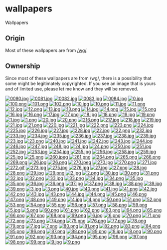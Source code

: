 # wallpapers
Wallpapers

## Origin
Most of these wallpapers are from [/wg/](http://4chan.org/wg).

## Ownership
Since most of these wallpapers are from /wg/, there is a possibility that some might be legitimately copyrighted. If you see an image that is yours and of limited use, please let me know and they will be removed.


[![0080.jpg](https://github.com/afwps/theatrum/blob/master/thumbnails/0080.jpg)](https://github.com/afwps/theatrum/blob/master/papes/0080.jpg)
[![0081.jpg](https://github.com/afwps/theatrum/blob/master/thumbnails/0081.jpg)](https://github.com/afwps/theatrum/blob/master/papes/0081.jpg)
[![0082.jpg](https://github.com/afwps/theatrum/blob/master/thumbnails/0082.jpg)](https://github.com/afwps/theatrum/blob/master/papes/0082.jpg)
[![0083.jpg](https://github.com/afwps/theatrum/blob/master/thumbnails/0083.jpg)](https://github.com/afwps/theatrum/blob/master/papes/0083.jpg)
[![0084.jpg](https://github.com/afwps/theatrum/blob/master/thumbnails/0084.jpg)](https://github.com/afwps/theatrum/blob/master/papes/0084.jpg)
[![0.jpg](https://github.com/afwps/theatrum/blob/master/thumbnails/0.jpg)](https://github.com/afwps/theatrum/blob/master/papes/0.jpg)
[![100.png](https://github.com/afwps/theatrum/blob/master/thumbnails/100.png)](https://github.com/afwps/theatrum/blob/master/papes/100.png)
[![101.png](https://github.com/afwps/theatrum/blob/master/thumbnails/101.png)](https://github.com/afwps/theatrum/blob/master/papes/101.png)
[![102.png](https://github.com/afwps/theatrum/blob/master/thumbnails/102.png)](https://github.com/afwps/theatrum/blob/master/papes/102.png)
[![10.jpg](https://github.com/afwps/theatrum/blob/master/thumbnails/10.jpg)](https://github.com/afwps/theatrum/blob/master/papes/10.jpg)
[![10.png](https://github.com/afwps/theatrum/blob/master/thumbnails/10.png)](https://github.com/afwps/theatrum/blob/master/papes/10.png)
[![11.jpg](https://github.com/afwps/theatrum/blob/master/thumbnails/11.jpg)](https://github.com/afwps/theatrum/blob/master/papes/11.jpg)
[![11.png](https://github.com/afwps/theatrum/blob/master/thumbnails/11.png)](https://github.com/afwps/theatrum/blob/master/papes/11.png)
[![12.jpg](https://github.com/afwps/theatrum/blob/master/thumbnails/12.jpg)](https://github.com/afwps/theatrum/blob/master/papes/12.jpg)
[![12.png](https://github.com/afwps/theatrum/blob/master/thumbnails/12.png)](https://github.com/afwps/theatrum/blob/master/papes/12.png)
[![13.jpg](https://github.com/afwps/theatrum/blob/master/thumbnails/13.jpg)](https://github.com/afwps/theatrum/blob/master/papes/13.jpg)
[![13.png](https://github.com/afwps/theatrum/blob/master/thumbnails/13.png)](https://github.com/afwps/theatrum/blob/master/papes/13.png)
[![14.jpg](https://github.com/afwps/theatrum/blob/master/thumbnails/14.jpg)](https://github.com/afwps/theatrum/blob/master/papes/14.jpg)
[![14.png](https://github.com/afwps/theatrum/blob/master/thumbnails/14.png)](https://github.com/afwps/theatrum/blob/master/papes/14.png)
[![15.jpg](https://github.com/afwps/theatrum/blob/master/thumbnails/15.jpg)](https://github.com/afwps/theatrum/blob/master/papes/15.jpg)
[![15.png](https://github.com/afwps/theatrum/blob/master/thumbnails/15.png)](https://github.com/afwps/theatrum/blob/master/papes/15.png)
[![16.jpg](https://github.com/afwps/theatrum/blob/master/thumbnails/16.jpg)](https://github.com/afwps/theatrum/blob/master/papes/16.jpg)
[![16.png](https://github.com/afwps/theatrum/blob/master/thumbnails/16.png)](https://github.com/afwps/theatrum/blob/master/papes/16.png)
[![17.jpg](https://github.com/afwps/theatrum/blob/master/thumbnails/17.jpg)](https://github.com/afwps/theatrum/blob/master/papes/17.jpg)
[![17.png](https://github.com/afwps/theatrum/blob/master/thumbnails/17.png)](https://github.com/afwps/theatrum/blob/master/papes/17.png)
[![18.jpg](https://github.com/afwps/theatrum/blob/master/thumbnails/18.jpg)](https://github.com/afwps/theatrum/blob/master/papes/18.jpg)
[![18.png](https://github.com/afwps/theatrum/blob/master/thumbnails/18.png)](https://github.com/afwps/theatrum/blob/master/papes/18.png)
[![19.jpg](https://github.com/afwps/theatrum/blob/master/thumbnails/19.jpg)](https://github.com/afwps/theatrum/blob/master/papes/19.jpg)
[![19.png](https://github.com/afwps/theatrum/blob/master/thumbnails/19.png)](https://github.com/afwps/theatrum/blob/master/papes/19.png)
[![1.jpg](https://github.com/afwps/theatrum/blob/master/thumbnails/1.jpg)](https://github.com/afwps/theatrum/blob/master/papes/1.jpg)
[![1.png](https://github.com/afwps/theatrum/blob/master/thumbnails/1.png)](https://github.com/afwps/theatrum/blob/master/papes/1.png)
[![20.jpg](https://github.com/afwps/theatrum/blob/master/thumbnails/20.jpg)](https://github.com/afwps/theatrum/blob/master/papes/20.jpg)
[![20.png](https://github.com/afwps/theatrum/blob/master/thumbnails/20.png)](https://github.com/afwps/theatrum/blob/master/papes/20.png)
[![216.png](https://github.com/afwps/theatrum/blob/master/thumbnails/216.png)](https://github.com/afwps/theatrum/blob/master/papes/216.png)
[![217.jpg](https://github.com/afwps/theatrum/blob/master/thumbnails/217.jpg)](https://github.com/afwps/theatrum/blob/master/papes/217.jpg)
[![218.jpg](https://github.com/afwps/theatrum/blob/master/thumbnails/218.jpg)](https://github.com/afwps/theatrum/blob/master/papes/218.jpg)
[![219.jpg](https://github.com/afwps/theatrum/blob/master/thumbnails/219.jpg)](https://github.com/afwps/theatrum/blob/master/papes/219.jpg)
[![21.jpg](https://github.com/afwps/theatrum/blob/master/thumbnails/21.jpg)](https://github.com/afwps/theatrum/blob/master/papes/21.jpg)
[![21.png](https://github.com/afwps/theatrum/blob/master/thumbnails/21.png)](https://github.com/afwps/theatrum/blob/master/papes/21.png)
[![220.jpg](https://github.com/afwps/theatrum/blob/master/thumbnails/220.jpg)](https://github.com/afwps/theatrum/blob/master/papes/220.jpg)
[![221.jpg](https://github.com/afwps/theatrum/blob/master/thumbnails/221.jpg)](https://github.com/afwps/theatrum/blob/master/papes/221.jpg)
[![222.png](https://github.com/afwps/theatrum/blob/master/thumbnails/222.png)](https://github.com/afwps/theatrum/blob/master/papes/222.png)
[![223.png](https://github.com/afwps/theatrum/blob/master/thumbnails/223.png)](https://github.com/afwps/theatrum/blob/master/papes/223.png)
[![224.jpg](https://github.com/afwps/theatrum/blob/master/thumbnails/224.jpg)](https://github.com/afwps/theatrum/blob/master/papes/224.jpg)
[![225.jpg](https://github.com/afwps/theatrum/blob/master/thumbnails/225.jpg)](https://github.com/afwps/theatrum/blob/master/papes/225.jpg)
[![226.jpg](https://github.com/afwps/theatrum/blob/master/thumbnails/226.jpg)](https://github.com/afwps/theatrum/blob/master/papes/226.jpg)
[![227.jpg](https://github.com/afwps/theatrum/blob/master/thumbnails/227.jpg)](https://github.com/afwps/theatrum/blob/master/papes/227.jpg)
[![228.jpg](https://github.com/afwps/theatrum/blob/master/thumbnails/228.jpg)](https://github.com/afwps/theatrum/blob/master/papes/228.jpg)
[![22.jpg](https://github.com/afwps/theatrum/blob/master/thumbnails/22.jpg)](https://github.com/afwps/theatrum/blob/master/papes/22.jpg)
[![22.png](https://github.com/afwps/theatrum/blob/master/thumbnails/22.png)](https://github.com/afwps/theatrum/blob/master/papes/22.png)
[![232.jpg](https://github.com/afwps/theatrum/blob/master/thumbnails/232.jpg)](https://github.com/afwps/theatrum/blob/master/papes/232.jpg)
[![233.jpg](https://github.com/afwps/theatrum/blob/master/thumbnails/233.jpg)](https://github.com/afwps/theatrum/blob/master/papes/233.jpg)
[![234.jpg](https://github.com/afwps/theatrum/blob/master/thumbnails/234.jpg)](https://github.com/afwps/theatrum/blob/master/papes/234.jpg)
[![235.jpg](https://github.com/afwps/theatrum/blob/master/thumbnails/235.jpg)](https://github.com/afwps/theatrum/blob/master/papes/235.jpg)
[![236.jpg](https://github.com/afwps/theatrum/blob/master/thumbnails/236.jpg)](https://github.com/afwps/theatrum/blob/master/papes/236.jpg)
[![237.jpg](https://github.com/afwps/theatrum/blob/master/thumbnails/237.jpg)](https://github.com/afwps/theatrum/blob/master/papes/237.jpg)
[![238.jpg](https://github.com/afwps/theatrum/blob/master/thumbnails/238.jpg)](https://github.com/afwps/theatrum/blob/master/papes/238.jpg)
[![239.jpg](https://github.com/afwps/theatrum/blob/master/thumbnails/239.jpg)](https://github.com/afwps/theatrum/blob/master/papes/239.jpg)
[![23.jpg](https://github.com/afwps/theatrum/blob/master/thumbnails/23.jpg)](https://github.com/afwps/theatrum/blob/master/papes/23.jpg)
[![23.png](https://github.com/afwps/theatrum/blob/master/thumbnails/23.png)](https://github.com/afwps/theatrum/blob/master/papes/23.png)
[![240.jpg](https://github.com/afwps/theatrum/blob/master/thumbnails/240.jpg)](https://github.com/afwps/theatrum/blob/master/papes/240.jpg)
[![241.jpg](https://github.com/afwps/theatrum/blob/master/thumbnails/241.jpg)](https://github.com/afwps/theatrum/blob/master/papes/241.jpg)
[![242.jpg](https://github.com/afwps/theatrum/blob/master/thumbnails/242.jpg)](https://github.com/afwps/theatrum/blob/master/papes/242.jpg)
[![243.jpg](https://github.com/afwps/theatrum/blob/master/thumbnails/243.jpg)](https://github.com/afwps/theatrum/blob/master/papes/243.jpg)
[![244.jpg](https://github.com/afwps/theatrum/blob/master/thumbnails/244.jpg)](https://github.com/afwps/theatrum/blob/master/papes/244.jpg)
[![246.jpg](https://github.com/afwps/theatrum/blob/master/thumbnails/246.jpg)](https://github.com/afwps/theatrum/blob/master/papes/246.jpg)
[![247.jpg](https://github.com/afwps/theatrum/blob/master/thumbnails/247.jpg)](https://github.com/afwps/theatrum/blob/master/papes/247.jpg)
[![248.jpg](https://github.com/afwps/theatrum/blob/master/thumbnails/248.jpg)](https://github.com/afwps/theatrum/blob/master/papes/248.jpg)
[![24.jpg](https://github.com/afwps/theatrum/blob/master/thumbnails/24.jpg)](https://github.com/afwps/theatrum/blob/master/papes/24.jpg)
[![24.png](https://github.com/afwps/theatrum/blob/master/thumbnails/24.png)](https://github.com/afwps/theatrum/blob/master/papes/24.png)
[![250.jpg](https://github.com/afwps/theatrum/blob/master/thumbnails/250.jpg)](https://github.com/afwps/theatrum/blob/master/papes/250.jpg)
[![251.jpg](https://github.com/afwps/theatrum/blob/master/thumbnails/251.jpg)](https://github.com/afwps/theatrum/blob/master/papes/251.jpg)
[![252.jpg](https://github.com/afwps/theatrum/blob/master/thumbnails/252.jpg)](https://github.com/afwps/theatrum/blob/master/papes/252.jpg)
[![253.jpg](https://github.com/afwps/theatrum/blob/master/thumbnails/253.jpg)](https://github.com/afwps/theatrum/blob/master/papes/253.jpg)
[![254.jpg](https://github.com/afwps/theatrum/blob/master/thumbnails/254.jpg)](https://github.com/afwps/theatrum/blob/master/papes/254.jpg)
[![255.jpg](https://github.com/afwps/theatrum/blob/master/thumbnails/255.jpg)](https://github.com/afwps/theatrum/blob/master/papes/255.jpg)
[![256.jpg](https://github.com/afwps/theatrum/blob/master/thumbnails/256.jpg)](https://github.com/afwps/theatrum/blob/master/papes/256.jpg)
[![258.jpg](https://github.com/afwps/theatrum/blob/master/thumbnails/258.jpg)](https://github.com/afwps/theatrum/blob/master/papes/258.jpg)
[![259.jpg](https://github.com/afwps/theatrum/blob/master/thumbnails/259.jpg)](https://github.com/afwps/theatrum/blob/master/papes/259.jpg)
[![25.jpg](https://github.com/afwps/theatrum/blob/master/thumbnails/25.jpg)](https://github.com/afwps/theatrum/blob/master/papes/25.jpg)
[![25.png](https://github.com/afwps/theatrum/blob/master/thumbnails/25.png)](https://github.com/afwps/theatrum/blob/master/papes/25.png)
[![260.jpeg](https://github.com/afwps/theatrum/blob/master/thumbnails/260.jpeg)](https://github.com/afwps/theatrum/blob/master/papes/260.jpeg)
[![261.png](https://github.com/afwps/theatrum/blob/master/thumbnails/261.png)](https://github.com/afwps/theatrum/blob/master/papes/261.png)
[![264.png](https://github.com/afwps/theatrum/blob/master/thumbnails/264.png)](https://github.com/afwps/theatrum/blob/master/papes/264.png)
[![265.png](https://github.com/afwps/theatrum/blob/master/thumbnails/265.png)](https://github.com/afwps/theatrum/blob/master/papes/265.png)
[![266.png](https://github.com/afwps/theatrum/blob/master/thumbnails/266.png)](https://github.com/afwps/theatrum/blob/master/papes/266.png)
[![269.png](https://github.com/afwps/theatrum/blob/master/thumbnails/269.png)](https://github.com/afwps/theatrum/blob/master/papes/269.png)
[![26.jpg](https://github.com/afwps/theatrum/blob/master/thumbnails/26.jpg)](https://github.com/afwps/theatrum/blob/master/papes/26.jpg)
[![26.png](https://github.com/afwps/theatrum/blob/master/thumbnails/26.png)](https://github.com/afwps/theatrum/blob/master/papes/26.png)
[![270.jpeg](https://github.com/afwps/theatrum/blob/master/thumbnails/270.jpeg)](https://github.com/afwps/theatrum/blob/master/papes/270.jpeg)
[![270.jpg](https://github.com/afwps/theatrum/blob/master/thumbnails/270.jpg)](https://github.com/afwps/theatrum/blob/master/papes/270.jpg)
[![270.png](https://github.com/afwps/theatrum/blob/master/thumbnails/270.png)](https://github.com/afwps/theatrum/blob/master/papes/270.png)
[![271.jpg](https://github.com/afwps/theatrum/blob/master/thumbnails/271.jpg)](https://github.com/afwps/theatrum/blob/master/papes/271.jpg)
[![272.gif](https://github.com/afwps/theatrum/blob/master/thumbnails/272.gif)](https://github.com/afwps/theatrum/blob/master/papes/272.gif)
[![273.jpg](https://github.com/afwps/theatrum/blob/master/thumbnails/273.jpg)](https://github.com/afwps/theatrum/blob/master/papes/273.jpg)
[![275.jpg](https://github.com/afwps/theatrum/blob/master/thumbnails/275.jpg)](https://github.com/afwps/theatrum/blob/master/papes/275.jpg)
[![276.jpg](https://github.com/afwps/theatrum/blob/master/thumbnails/276.jpg)](https://github.com/afwps/theatrum/blob/master/papes/276.jpg)
[![27.jpg](https://github.com/afwps/theatrum/blob/master/thumbnails/27.jpg)](https://github.com/afwps/theatrum/blob/master/papes/27.jpg)
[![27.png](https://github.com/afwps/theatrum/blob/master/thumbnails/27.png)](https://github.com/afwps/theatrum/blob/master/papes/27.png)
[![28.jpg](https://github.com/afwps/theatrum/blob/master/thumbnails/28.jpg)](https://github.com/afwps/theatrum/blob/master/papes/28.jpg)
[![28.png](https://github.com/afwps/theatrum/blob/master/thumbnails/28.png)](https://github.com/afwps/theatrum/blob/master/papes/28.png)
[![29.jpg](https://github.com/afwps/theatrum/blob/master/thumbnails/29.jpg)](https://github.com/afwps/theatrum/blob/master/papes/29.jpg)
[![29.png](https://github.com/afwps/theatrum/blob/master/thumbnails/29.png)](https://github.com/afwps/theatrum/blob/master/papes/29.png)
[![2.jpg](https://github.com/afwps/theatrum/blob/master/thumbnails/2.jpg)](https://github.com/afwps/theatrum/blob/master/papes/2.jpg)
[![2.png](https://github.com/afwps/theatrum/blob/master/thumbnails/2.png)](https://github.com/afwps/theatrum/blob/master/papes/2.png)
[![30.jpg](https://github.com/afwps/theatrum/blob/master/thumbnails/30.jpg)](https://github.com/afwps/theatrum/blob/master/papes/30.jpg)
[![30.png](https://github.com/afwps/theatrum/blob/master/thumbnails/30.png)](https://github.com/afwps/theatrum/blob/master/papes/30.png)
[![31.png](https://github.com/afwps/theatrum/blob/master/thumbnails/31.png)](https://github.com/afwps/theatrum/blob/master/papes/31.png)
[![32.jpg](https://github.com/afwps/theatrum/blob/master/thumbnails/32.jpg)](https://github.com/afwps/theatrum/blob/master/papes/32.jpg)
[![32.png](https://github.com/afwps/theatrum/blob/master/thumbnails/32.png)](https://github.com/afwps/theatrum/blob/master/papes/32.png)
[![33.jpg](https://github.com/afwps/theatrum/blob/master/thumbnails/33.jpg)](https://github.com/afwps/theatrum/blob/master/papes/33.jpg)
[![33.png](https://github.com/afwps/theatrum/blob/master/thumbnails/33.png)](https://github.com/afwps/theatrum/blob/master/papes/33.png)
[![34.jpg](https://github.com/afwps/theatrum/blob/master/thumbnails/34.jpg)](https://github.com/afwps/theatrum/blob/master/papes/34.jpg)
[![34.png](https://github.com/afwps/theatrum/blob/master/thumbnails/34.png)](https://github.com/afwps/theatrum/blob/master/papes/34.png)
[![35.jpg](https://github.com/afwps/theatrum/blob/master/thumbnails/35.jpg)](https://github.com/afwps/theatrum/blob/master/papes/35.jpg)
[![35.png](https://github.com/afwps/theatrum/blob/master/thumbnails/35.png)](https://github.com/afwps/theatrum/blob/master/papes/35.png)
[![36.jpg](https://github.com/afwps/theatrum/blob/master/thumbnails/36.jpg)](https://github.com/afwps/theatrum/blob/master/papes/36.jpg)
[![36.png](https://github.com/afwps/theatrum/blob/master/thumbnails/36.png)](https://github.com/afwps/theatrum/blob/master/papes/36.png)
[![37.jpg](https://github.com/afwps/theatrum/blob/master/thumbnails/37.jpg)](https://github.com/afwps/theatrum/blob/master/papes/37.jpg)
[![37.png](https://github.com/afwps/theatrum/blob/master/thumbnails/37.png)](https://github.com/afwps/theatrum/blob/master/papes/37.png)
[![38.jpg](https://github.com/afwps/theatrum/blob/master/thumbnails/38.jpg)](https://github.com/afwps/theatrum/blob/master/papes/38.jpg)
[![38.png](https://github.com/afwps/theatrum/blob/master/thumbnails/38.png)](https://github.com/afwps/theatrum/blob/master/papes/38.png)
[![39.jpg](https://github.com/afwps/theatrum/blob/master/thumbnails/39.jpg)](https://github.com/afwps/theatrum/blob/master/papes/39.jpg)
[![39.png](https://github.com/afwps/theatrum/blob/master/thumbnails/39.png)](https://github.com/afwps/theatrum/blob/master/papes/39.png)
[![3.jpg](https://github.com/afwps/theatrum/blob/master/thumbnails/3.jpg)](https://github.com/afwps/theatrum/blob/master/papes/3.jpg)
[![3.png](https://github.com/afwps/theatrum/blob/master/thumbnails/3.png)](https://github.com/afwps/theatrum/blob/master/papes/3.png)
[![40.jpg](https://github.com/afwps/theatrum/blob/master/thumbnails/40.jpg)](https://github.com/afwps/theatrum/blob/master/papes/40.jpg)
[![40.png](https://github.com/afwps/theatrum/blob/master/thumbnails/40.png)](https://github.com/afwps/theatrum/blob/master/papes/40.png)
[![41.jpg](https://github.com/afwps/theatrum/blob/master/thumbnails/41.jpg)](https://github.com/afwps/theatrum/blob/master/papes/41.jpg)
[![41.png](https://github.com/afwps/theatrum/blob/master/thumbnails/41.png)](https://github.com/afwps/theatrum/blob/master/papes/41.png)
[![42.jpg](https://github.com/afwps/theatrum/blob/master/thumbnails/42.jpg)](https://github.com/afwps/theatrum/blob/master/papes/42.jpg)
[![42.png](https://github.com/afwps/theatrum/blob/master/thumbnails/42.png)](https://github.com/afwps/theatrum/blob/master/papes/42.png)
[![43.jpg](https://github.com/afwps/theatrum/blob/master/thumbnails/43.jpg)](https://github.com/afwps/theatrum/blob/master/papes/43.jpg)
[![43.png](https://github.com/afwps/theatrum/blob/master/thumbnails/43.png)](https://github.com/afwps/theatrum/blob/master/papes/43.png)
[![44.jpg](https://github.com/afwps/theatrum/blob/master/thumbnails/44.jpg)](https://github.com/afwps/theatrum/blob/master/papes/44.jpg)
[![44.png](https://github.com/afwps/theatrum/blob/master/thumbnails/44.png)](https://github.com/afwps/theatrum/blob/master/papes/44.png)
[![45.png](https://github.com/afwps/theatrum/blob/master/thumbnails/45.png)](https://github.com/afwps/theatrum/blob/master/papes/45.png)
[![46.png](https://github.com/afwps/theatrum/blob/master/thumbnails/46.png)](https://github.com/afwps/theatrum/blob/master/papes/46.png)
[![47.png](https://github.com/afwps/theatrum/blob/master/thumbnails/47.png)](https://github.com/afwps/theatrum/blob/master/papes/47.png)
[![48.png](https://github.com/afwps/theatrum/blob/master/thumbnails/48.png)](https://github.com/afwps/theatrum/blob/master/papes/48.png)
[![49.png](https://github.com/afwps/theatrum/blob/master/thumbnails/49.png)](https://github.com/afwps/theatrum/blob/master/papes/49.png)
[![4.jpg](https://github.com/afwps/theatrum/blob/master/thumbnails/4.jpg)](https://github.com/afwps/theatrum/blob/master/papes/4.jpg)
[![4.png](https://github.com/afwps/theatrum/blob/master/thumbnails/4.png)](https://github.com/afwps/theatrum/blob/master/papes/4.png)
[![50.png](https://github.com/afwps/theatrum/blob/master/thumbnails/50.png)](https://github.com/afwps/theatrum/blob/master/papes/50.png)
[![51.png](https://github.com/afwps/theatrum/blob/master/thumbnails/51.png)](https://github.com/afwps/theatrum/blob/master/papes/51.png)
[![52.png](https://github.com/afwps/theatrum/blob/master/thumbnails/52.png)](https://github.com/afwps/theatrum/blob/master/papes/52.png)
[![53.png](https://github.com/afwps/theatrum/blob/master/thumbnails/53.png)](https://github.com/afwps/theatrum/blob/master/papes/53.png)
[![54.png](https://github.com/afwps/theatrum/blob/master/thumbnails/54.png)](https://github.com/afwps/theatrum/blob/master/papes/54.png)
[![55.png](https://github.com/afwps/theatrum/blob/master/thumbnails/55.png)](https://github.com/afwps/theatrum/blob/master/papes/55.png)
[![56.png](https://github.com/afwps/theatrum/blob/master/thumbnails/56.png)](https://github.com/afwps/theatrum/blob/master/papes/56.png)
[![57.png](https://github.com/afwps/theatrum/blob/master/thumbnails/57.png)](https://github.com/afwps/theatrum/blob/master/papes/57.png)
[![58.png](https://github.com/afwps/theatrum/blob/master/thumbnails/58.png)](https://github.com/afwps/theatrum/blob/master/papes/58.png)
[![59.png](https://github.com/afwps/theatrum/blob/master/thumbnails/59.png)](https://github.com/afwps/theatrum/blob/master/papes/59.png)
[![5.jpg](https://github.com/afwps/theatrum/blob/master/thumbnails/5.jpg)](https://github.com/afwps/theatrum/blob/master/papes/5.jpg)
[![5.png](https://github.com/afwps/theatrum/blob/master/thumbnails/5.png)](https://github.com/afwps/theatrum/blob/master/papes/5.png)
[![60.png](https://github.com/afwps/theatrum/blob/master/thumbnails/60.png)](https://github.com/afwps/theatrum/blob/master/papes/60.png)
[![61.png](https://github.com/afwps/theatrum/blob/master/thumbnails/61.png)](https://github.com/afwps/theatrum/blob/master/papes/61.png)
[![62.png](https://github.com/afwps/theatrum/blob/master/thumbnails/62.png)](https://github.com/afwps/theatrum/blob/master/papes/62.png)
[![63.png](https://github.com/afwps/theatrum/blob/master/thumbnails/63.png)](https://github.com/afwps/theatrum/blob/master/papes/63.png)
[![64.png](https://github.com/afwps/theatrum/blob/master/thumbnails/64.png)](https://github.com/afwps/theatrum/blob/master/papes/64.png)
[![65.png](https://github.com/afwps/theatrum/blob/master/thumbnails/65.png)](https://github.com/afwps/theatrum/blob/master/papes/65.png)
[![66.png](https://github.com/afwps/theatrum/blob/master/thumbnails/66.png)](https://github.com/afwps/theatrum/blob/master/papes/66.png)
[![67.png](https://github.com/afwps/theatrum/blob/master/thumbnails/67.png)](https://github.com/afwps/theatrum/blob/master/papes/67.png)
[![68.png](https://github.com/afwps/theatrum/blob/master/thumbnails/68.png)](https://github.com/afwps/theatrum/blob/master/papes/68.png)
[![69.png](https://github.com/afwps/theatrum/blob/master/thumbnails/69.png)](https://github.com/afwps/theatrum/blob/master/papes/69.png)
[![6.jpg](https://github.com/afwps/theatrum/blob/master/thumbnails/6.jpg)](https://github.com/afwps/theatrum/blob/master/papes/6.jpg)
[![6.png](https://github.com/afwps/theatrum/blob/master/thumbnails/6.png)](https://github.com/afwps/theatrum/blob/master/papes/6.png)
[![70.png](https://github.com/afwps/theatrum/blob/master/thumbnails/70.png)](https://github.com/afwps/theatrum/blob/master/papes/70.png)
[![71.png](https://github.com/afwps/theatrum/blob/master/thumbnails/71.png)](https://github.com/afwps/theatrum/blob/master/papes/71.png)
[![72.png](https://github.com/afwps/theatrum/blob/master/thumbnails/72.png)](https://github.com/afwps/theatrum/blob/master/papes/72.png)
[![73.png](https://github.com/afwps/theatrum/blob/master/thumbnails/73.png)](https://github.com/afwps/theatrum/blob/master/papes/73.png)
[![74.png](https://github.com/afwps/theatrum/blob/master/thumbnails/74.png)](https://github.com/afwps/theatrum/blob/master/papes/74.png)
[![75.png](https://github.com/afwps/theatrum/blob/master/thumbnails/75.png)](https://github.com/afwps/theatrum/blob/master/papes/75.png)
[![76.png](https://github.com/afwps/theatrum/blob/master/thumbnails/76.png)](https://github.com/afwps/theatrum/blob/master/papes/76.png)
[![77.png](https://github.com/afwps/theatrum/blob/master/thumbnails/77.png)](https://github.com/afwps/theatrum/blob/master/papes/77.png)
[![78.png](https://github.com/afwps/theatrum/blob/master/thumbnails/78.png)](https://github.com/afwps/theatrum/blob/master/papes/78.png)
[![79.png](https://github.com/afwps/theatrum/blob/master/thumbnails/79.png)](https://github.com/afwps/theatrum/blob/master/papes/79.png)
[![7.jpg](https://github.com/afwps/theatrum/blob/master/thumbnails/7.jpg)](https://github.com/afwps/theatrum/blob/master/papes/7.jpg)
[![7.png](https://github.com/afwps/theatrum/blob/master/thumbnails/7.png)](https://github.com/afwps/theatrum/blob/master/papes/7.png)
[![80.png](https://github.com/afwps/theatrum/blob/master/thumbnails/80.png)](https://github.com/afwps/theatrum/blob/master/papes/80.png)
[![81.png](https://github.com/afwps/theatrum/blob/master/thumbnails/81.png)](https://github.com/afwps/theatrum/blob/master/papes/81.png)
[![82.png](https://github.com/afwps/theatrum/blob/master/thumbnails/82.png)](https://github.com/afwps/theatrum/blob/master/papes/82.png)
[![83.png](https://github.com/afwps/theatrum/blob/master/thumbnails/83.png)](https://github.com/afwps/theatrum/blob/master/papes/83.png)
[![84.png](https://github.com/afwps/theatrum/blob/master/thumbnails/84.png)](https://github.com/afwps/theatrum/blob/master/papes/84.png)
[![85.png](https://github.com/afwps/theatrum/blob/master/thumbnails/85.png)](https://github.com/afwps/theatrum/blob/master/papes/85.png)
[![86.png](https://github.com/afwps/theatrum/blob/master/thumbnails/86.png)](https://github.com/afwps/theatrum/blob/master/papes/86.png)
[![87.png](https://github.com/afwps/theatrum/blob/master/thumbnails/87.png)](https://github.com/afwps/theatrum/blob/master/papes/87.png)
[![88.png](https://github.com/afwps/theatrum/blob/master/thumbnails/88.png)](https://github.com/afwps/theatrum/blob/master/papes/88.png)
[![89.png](https://github.com/afwps/theatrum/blob/master/thumbnails/89.png)](https://github.com/afwps/theatrum/blob/master/papes/89.png)
[![8.jpg](https://github.com/afwps/theatrum/blob/master/thumbnails/8.jpg)](https://github.com/afwps/theatrum/blob/master/papes/8.jpg)
[![8.png](https://github.com/afwps/theatrum/blob/master/thumbnails/8.png)](https://github.com/afwps/theatrum/blob/master/papes/8.png)
[![90.png](https://github.com/afwps/theatrum/blob/master/thumbnails/90.png)](https://github.com/afwps/theatrum/blob/master/papes/90.png)
[![91.png](https://github.com/afwps/theatrum/blob/master/thumbnails/91.png)](https://github.com/afwps/theatrum/blob/master/papes/91.png)
[![92.png](https://github.com/afwps/theatrum/blob/master/thumbnails/92.png)](https://github.com/afwps/theatrum/blob/master/papes/92.png)
[![93.png](https://github.com/afwps/theatrum/blob/master/thumbnails/93.png)](https://github.com/afwps/theatrum/blob/master/papes/93.png)
[![94.png](https://github.com/afwps/theatrum/blob/master/thumbnails/94.png)](https://github.com/afwps/theatrum/blob/master/papes/94.png)
[![95.png](https://github.com/afwps/theatrum/blob/master/thumbnails/95.png)](https://github.com/afwps/theatrum/blob/master/papes/95.png)
[![96.png](https://github.com/afwps/theatrum/blob/master/thumbnails/96.png)](https://github.com/afwps/theatrum/blob/master/papes/96.png)
[![97.png](https://github.com/afwps/theatrum/blob/master/thumbnails/97.png)](https://github.com/afwps/theatrum/blob/master/papes/97.png)
[![98.png](https://github.com/afwps/theatrum/blob/master/thumbnails/98.png)](https://github.com/afwps/theatrum/blob/master/papes/98.png)
[![99.png](https://github.com/afwps/theatrum/blob/master/thumbnails/99.png)](https://github.com/afwps/theatrum/blob/master/papes/99.png)
[![9.jpg](https://github.com/afwps/theatrum/blob/master/thumbnails/9.jpg)](https://github.com/afwps/theatrum/blob/master/papes/9.jpg)
[![9.png](https://github.com/afwps/theatrum/blob/master/thumbnails/9.png)](https://github.com/afwps/theatrum/blob/master/papes/9.png)
